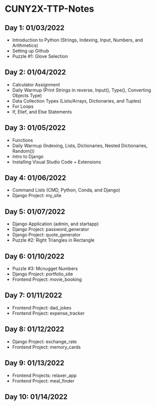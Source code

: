 # CUNY2X-TTP-Notes

## Day 1: 01/03/2022
* Introduction to Python (Strings, Indexing, Input, Numbers, and Arithmetics)
* Setting up Github
* Puzzle #1: Glove Selection


## Day 2: 01/04/2022
* Calculator Assignment
* Daily Warmup (Print Strings in reverse, Input(), Type(), Converting Objects Type)
* Data Collection Types (Lists/Arrays, Dictionaries, and Tuples)
* For Loops
* If, Elief, and Else Statements

## Day 3: 01/05/2022
* Functions
* Daily Warmup (Indexing, Lists, Dictionaries, Nested Dictionaries, Random())
* Intro to Django
* Installing Visual Studio Code + Extensions

## Day 4: 01/06/2022
* Command Lists (CMD, Python, Conda, and Django)
* Django Project: my_site


## Day 5: 01/07/2022
* Django Application (admin, and startapp)
* Django Project: password_generator
* Django Project: quote_generator
* Puzzle #2: Right Triangles in Rectangle

## Day 6: 01/10/2022
* Puzzle #3: Mcnugget Numbers
* Django Project: portfolio_site
* Frontend Project: movie_booking

## Day 7: 01/11/2022
* Frontend Project: dad_jokes
* Frontend Project: expense_tracker

## Day 8: 01/12/2022
* Django Project: exchange_rate
* Frontend Project: memory_cards

## Day 9: 01/13/2022
* Frontend Projects: relaxer_app
* Frontend Project: meal_finder

## Day 10: 01/14/2022

